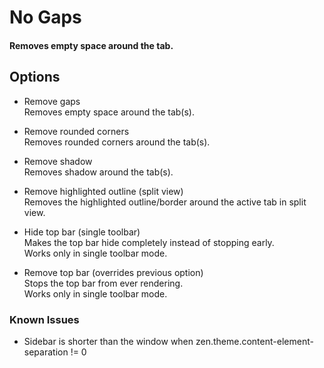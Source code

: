 # No Gaps

#### Removes empty space around the tab.

## Options

- Remove gaps  
  Removes empty space around the tab(s).  

- Remove rounded corners  
  Removes rounded corners around the tab(s).  

- Remove shadow  
  Removes shadow around the tab(s).  

- Remove highlighted outline (split view)  
  Removes the highlighted outline/border around the active tab in split view.  

- Hide top bar (single toolbar)  
  Makes the top bar hide completely instead of stopping early.  
  Works only in single toolbar mode.  

- Remove top bar (overrides previous option)  
  Stops the top bar from ever rendering.  
  Works only in single toolbar mode.  


### Known Issues

- Sidebar is shorter than the window when zen.theme.content-element-separation != 0